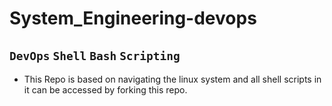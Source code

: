 # System_Engineering-devops

## `DevOps` `Shell` `Bash` `Scripting`

* This Repo is based on navigating the linux system and all shell scripts in it can be accessed by forking this repo.
